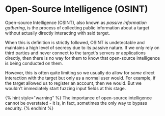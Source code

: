 # Open-Source Intelligence (OSINT)

Open-source Intelligence (OSINT), also known as _passive information gathering_, is the process of collecting public information about a target without actually directly interacting with said target.

When this is definition is strictly followed, OSINT is undetectable and maintains a high level of secrecy due to its passive nature. If we only rely on third parties and never connect to the target's servers or applications directly, then there is no way for them to know that open-source intelligence is being conducted on them.

However, this is often quite limiting so we usually do allow for _some_ direct interaction with the target but only as a normal user would. For example, if the target allowed us to register an account, then we would. But we wouldn't immediately start fuzzing input fields at this stage.

{% hint style="warning" %}
The importance of open-source intelligence cannot be overstated - it is, in fact, sometimes the only way to bypass security.
{% endhint %}
